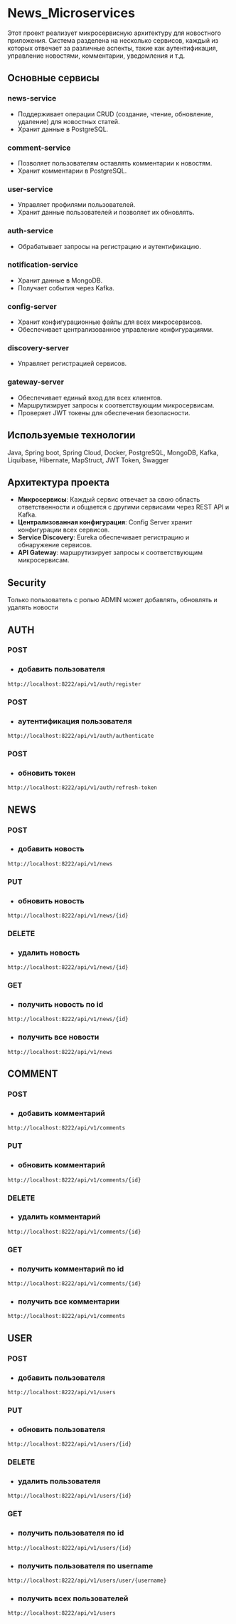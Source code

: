 # News_Microservices
Этот проект реализует микросервисную архитектуру для новостного приложения. 
Система разделена на несколько сервисов, каждый из которых отвечает за различные аспекты, такие как аутентификация, 
управление новостями, комментарии, уведомления и т.д.

## Основные сервисы

### news-service
- Поддерживает операции CRUD (создание, чтение, обновление, удаление) для новостных статей.
- Хранит данные в PostgreSQL.

### comment-service
- Позволяет пользователям оставлять комментарии к новостям.
- Хранит комментарии в PostgreSQL.

### user-service
- Управляет профилями пользователей.
- Хранит данные пользователей и позволяет их обновлять.

### auth-service
- Обрабатывает запросы на регистрацию и аутентификацию.

### notification-service
- Хранит данные в MongoDB.
- Получает события через Kafka.

### config-server
- Хранит конфигурационные файлы для всех микросервисов.
- Обеспечивает централизованное управление конфигурациями.

### discovery-server
- Управляет регистрацией сервисов.

### gateway-server
- Обеспечивает единый вход для всех клиентов.
- Маршрутизирует запросы к соответствующим микросервисам.
- Проверяет JWT токены для обеспечения безопасности.

## Используемые технологии
Java, Spring boot, Spring Cloud, Docker, PostgreSQL, MongoDB, Kafka, 
Liquibase, Hibernate, MapStruct, JWT Token, Swagger

## Архитектура проекта
- **Микросервисы**: Каждый сервис отвечает за свою область ответственности и общается с другими сервисами через REST API и Kafka.
- **Централизованная конфигурация**: Config Server хранит конфигурации всех сервисов.
- **Service Discovery**: Eureka обеспечивает регистрацию и обнаружение сервисов.
- **API Gateway**: маршрутизирует запросы к соответствующим микросервисам.

## Security
Только пользователь с ролью ADMIN может добавлять, обновлять и удалять новости

## AUTH
### POST
* ### добавить пользователя
```
http://localhost:8222/api/v1/auth/register
```
### POST
* ### аутентификация пользователя
```
http://localhost:8222/api/v1/auth/authenticate
```
### POST
* ### обновить токен
```
http://localhost:8222/api/v1/auth/refresh-token
```

## NEWS
### POST
* ### добавить новость
```
http://localhost:8222/api/v1/news
```
### PUT
* ### обновить новость
```
http://localhost:8222/api/v1/news/{id}
```
### DELETE
* ### удалить новость
```
http://localhost:8222/api/v1/news/{id}
```
### GET
* ### получить новость по id
```
http://localhost:8222/api/v1/news/{id}
```
* ### получить все новости
```
http://localhost:8222/api/v1/news
```
## COMMENT
### POST
* ### добавить комментарий
```
http://localhost:8222/api/v1/comments
```
### PUT
* ### обновить комментарий
```
http://localhost:8222/api/v1/comments/{id}
```
### DELETE
* ### удалить комментарий
```
http://localhost:8222/api/v1/comments/{id}
```
### GET
* ### получить комментарий по id
```
http://localhost:8222/api/v1/comments/{id}
```
* ### получить все комментарии
```
http://localhost:8222/api/v1/comments
```
## USER
### POST
* ### добавить пользователя
```
http://localhost:8222/api/v1/users
```
### PUT
* ### обновить пользователя
```
http://localhost:8222/api/v1/users/{id}
```
### DELETE
* ### удалить пользователя
```
http://localhost:8222/api/v1/users/{id}
```
### GET
* ### получить пользователя по id
```
http://localhost:8222/api/v1/users/{id}
```
* ### получить пользователя по username
```
http://localhost:8222/api/v1/users/user/{username}
```
* ### получить всех пользователей
```
http://localhost:8222/api/v1/users
```